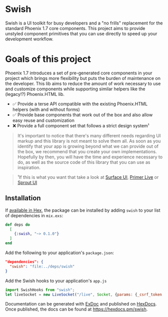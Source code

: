 # Swish

Swish is a UI toolkit for busy developers and a "no frills" replacement for the standard Phoenix 1.7 core components.
This project aims to provide unstyled component primitives that you can use directly to speed up your development workflow.

# Goals of this project

Phoenix 1.7 introduces a set of pre-generated core components in your project which brings more flexibility but puts the burden of maintenance on the developer. This lib aims to reduce the amount of work necessary to use and customize components while supporting similar helpers like the (legacy!?) Phoenix.HTML lib.  

- ✅ Provide a terse API compatible with the existing Phoenix.HTML helpers (with and without forms)
- ✅ Provide base components that work out of the box and also allow easy reuse and customization
- ❌ Provide a full component set that follows a strict design system¹

> It's important to notice that there's many different needs regarding UI markup and this library is not meant to solve them all. As soon as you identify that your app is growing beyond what we can provide out of the box, we recommend that you create your own implementations. Hopefully by then, you will have the time and experience necessary to do, as well as the source code of this library that you can use as inspiration.

> ¹If this is what you want that take a look at [Surface UI](https://surface-ui.org/), [Primer Live](https://github.com/ArthurClemens/primer_live) or [Sprout UI](https://github.com/TunkShif/sprout_ui)

## Installation

If [available in Hex](https://hex.pm/docs/publish), the package can be installed
by adding `swish` to your list of dependencies in `mix.exs`:

```elixir
def deps do
  [
    {:swish, "~> 0.1.0"}
  ]
end
```

Add the following to your application's `package.json`:

```json
"dependencies": {
  "swish": "file:../deps/swish"
}
```

Add the Swish hooks to your application's `app.js`

```js
import SwishHooks from "swish";
let liveSocket = new LiveSocket("/live", Socket, {params: {_csrf_token: csrfToken}, hooks: { ...SwishHooks }})
```

Documentation can be generated with [ExDoc](https://github.com/elixir-lang/ex_doc)
and published on [HexDocs](https://hexdocs.pm). Once published, the docs can
be found at <https://hexdocs.pm/swish>.
